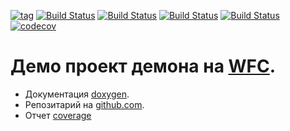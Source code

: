
[![tag](https://img.shields.io/github/v/tag/mambaru/demod.svg?sort=semver)](https://github.com/mambaru/demod/tree/master)
[![Build Status](https://github.com/mambaru/demod/workflows/C++%20CI/badge.svg?branch=master)](https://github.com/mambaru/demod/tree/master)
[![Build Status](https://github.com/mambaru/demod/workflows/C++%20CI/badge.svg?branch=mambaru)](https://github.com/mambaru/demod/tree/mambaru)
[![Build Status](https://travis-ci.com/mambaru/demod.svg?branch=master)](https://travis-ci.com/mambaru/demod)
[![Build Status](https://travis-ci.com/mambaru/demod.svg?branch=mambaru)](https://travis-ci.com/mambaru/demod)
[![codecov](https://codecov.io/gh/mambaru/demod/branch/master/graph/badge.svg)](https://codecov.io/gh/mambaru/demod)

# Демо проект демона на [WFC](https://github.com/mambaru/wfcroot). 
* Документация [doxygen](https://mambaru.github.io/demod/index.html).
* Репозитарий на [github.com](https://github.com/mambaru/demod).
* Отчет [coverage](https://mambaru.github.io/demod/cov-report/index.html)
